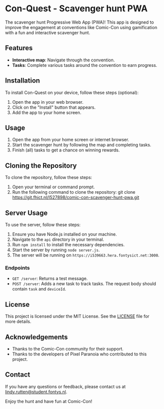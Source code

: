 # Con-Quest - Scavenger hunt PWA

The scavenger hunt Progressive Web App (PWA)! This app is designed to improve the engagement at conventions like Comic-Con using gamification with a fun and interactive scavenger hunt.

## Features

- **Interactive map**: Navigate through the convention.
- **Tasks**: Complete various tasks around the convention to earn progress.

## Installation

To install Con-Quest on your device, follow these steps (optional):

1. Open the app in your web browser.
2. Click on the "Install" button that appears.
3. Add the app to your home screen.

## Usage

1. Open the app from your home screen or internet browser.
2. Start the scavenger hunt by following the map and completing tasks.
3. Finish (all) tasks to get a chance on winning rewards.

## Cloning the Repository

To clone the repository, follow these steps:

1. Open your terminal or command prompt.
2. Run the following command to clone the repository: git clone https://git.fhict.nl/I527898/comic-con-scavenger-hunt-pwa.git

## Server Usage

To use the server, follow these steps:

1. Ensure you have Node.js installed on your machine.
2. Navigate to the `api` directory in your terminal.
3. Run `npm install` to install the necessary dependencies.
4. Start the server by running `node server.js`.
5. The server will be running on `https://i539663.hera.fontysict.net:3000`.

### Endpoints

- `GET /server`: Returns a test message.
- `POST /server`: Adds a new task to track tasks. The request body should contain `task` and `deviceId`.

## License

This project is licensed under the MIT License. See the [LICENSE](LICENSE.txt) file for more details.

## Acknowledgements

- Thanks to the Comic-Con community for their support.
- Thanks to the developers of Pixel Paranoia who contributed to this project.

## Contact

If you have any questions or feedback, please contact us at lindy.rutten@student.fontys.nl.

Enjoy the hunt and have fun at Comic-Con!